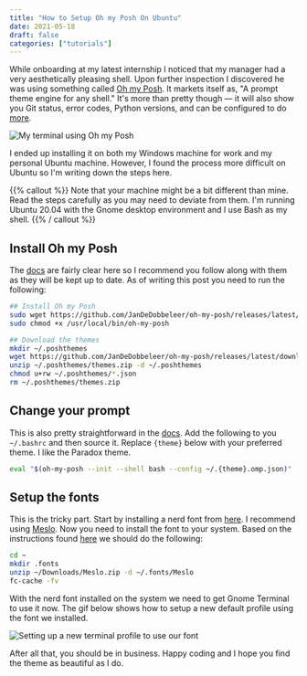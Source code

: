 ```yaml
---
title: "How to Setup Oh my Posh On Ubuntu"
date: 2021-05-18
draft: false
categories: ["tutorials"]
---
```


While onboarding at my latest internship I noticed that my manager had a very aesthetically pleasing shell. Upon further inspection I discovered he was using something called [Oh my Posh](https://ohmyposh.dev/). It markets itself as, "A prompt theme engine for any shell." It's more than pretty though — it will also show you Git status, error codes, Python versions, and can be configured to do [more](https://ohmyposh.dev/docs/config-segment).

![My terminal using Oh my Posh](/posh_terminal.png)

I ended up installing it on both my Windows machine for work and my personal Ubuntu machine. However, I found the process more difficult on Ubuntu so I'm writing down the steps here.

{{% callout %}}
Note that your machine might be a bit different than mine. Read the steps carefully as you may need to deviate from them. I'm running Ubuntu 20.04 with the Gnome desktop environment and I use Bash as my shell.
{{% / callout %}}

## Install Oh my Posh

The [docs](https://ohmyposh.dev/docs/linux#installation) are fairly clear here so I recommend you follow along with them as they will be kept up to date. As of writing this post you need to run the following:

```bash
## Install Oh my Posh
sudo wget https://github.com/JanDeDobbeleer/oh-my-posh/releases/latest/download/posh-linux-amd64 -O /usr/local/bin/oh-my-posh
sudo chmod +x /usr/local/bin/oh-my-posh

## Download the themes
mkdir ~/.poshthemes
wget https://github.com/JanDeDobbeleer/oh-my-posh/releases/latest/download/themes.zip -O ~/.poshthemes/themes.zip
unzip ~/.poshthemes/themes.zip -d ~/.poshthemes
chmod u+rw ~/.poshthemes/*.json
rm ~/.poshthemes/themes.zip
```

## Change your prompt

This is also pretty straightforward in the [docs](https://ohmyposh.dev/docs/linux#replace-your-existing-prompt). Add the following to you `~/.bashrc` and then source it. Replace `{theme}` below with your preferred theme. I like the Paradox theme.

```bash
eval "$(oh-my-posh --init --shell bash --config ~/.{theme}.omp.json)"
```

## Setup the fonts

This is the tricky part. Start by installing a nerd font from [here](https://www.nerdfonts.com/font-downloads). I recommend using [Meslo](https://github.com/ryanoasis/nerd-fonts/releases/download/v2.1.0/Meslo.zip). Now you need to install the font to your system. Based on the instructions found [here](https://gist.github.com/matthewjberger/7dd7e079f282f8138a9dc3b045ebefa0) we should do the following:

```bash
cd ~
mkdir .fonts
unzip ~/Downloads/Meslo.zip -d ~/.fonts/Meslo
fc-cache -fv
```

With the nerd font installed on the system we need to get Gnome Terminal to use it now. The gif below shows how to setup a new default profile using the font we installed.

![Setting up a new terminal profile to use our font](/posh.gif)

After all that, you should be in business. Happy coding and I hope you find the theme as beautiful as I do.
